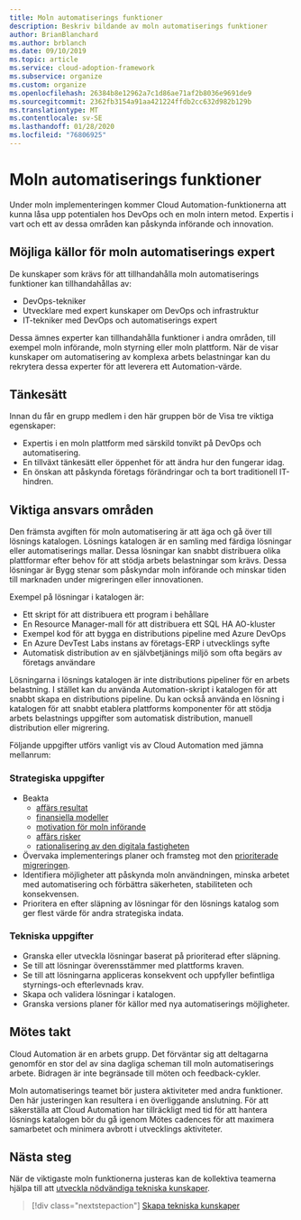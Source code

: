 ```yaml
---
title: Moln automatiserings funktioner
description: Beskriv bildande av moln automatiserings funktioner
author: BrianBlanchard
ms.author: brblanch
ms.date: 09/10/2019
ms.topic: article
ms.service: cloud-adoption-framework
ms.subservice: organize
ms.custom: organize
ms.openlocfilehash: 26384b8e12962a7c1d86ae71af2b8036e9691de9
ms.sourcegitcommit: 2362fb3154a91aa421224ffdb2cc632d982b129b
ms.translationtype: MT
ms.contentlocale: sv-SE
ms.lasthandoff: 01/28/2020
ms.locfileid: "76806925"
---
```

# <a name="cloud-automation-capabilities"></a>Moln automatiserings funktioner

Under moln implementeringen kommer Cloud Automation-funktionerna att kunna låsa upp potentialen hos DevOps och en moln intern metod. Expertis i vart och ett av dessa områden kan påskynda införande och innovation.

## <a name="possible-sources-for-cloud-automation-expertise"></a>Möjliga källor för moln automatiserings expert

De kunskaper som krävs för att tillhandahålla moln automatiserings funktioner kan tillhandahållas av:

- DevOps-tekniker
- Utvecklare med expert kunskaper om DevOps och infrastruktur
- IT-tekniker med DevOps och automatiserings expert

Dessa ämnes experter kan tillhandahålla funktioner i andra områden, till exempel moln införande, moln styrning eller moln plattform. När de visar kunskaper om automatisering av komplexa arbets belastningar kan du rekrytera dessa experter för att leverera ett Automation-värde.

## <a name="mindset"></a>Tänkesätt

Innan du får en grupp medlem i den här gruppen bör de Visa tre viktiga egenskaper:

- Expertis i en moln plattform med särskild tonvikt på DevOps och automatisering.
- En tillväxt tänkesätt eller öppenhet för att ändra hur den fungerar idag.
- En önskan att påskynda företags förändringar och ta bort traditionell IT-hindren.

## <a name="key-responsibilities"></a>Viktiga ansvars områden

Den främsta avgiften för moln automatisering är att äga och gå över till lösnings katalogen. Lösnings katalogen är en samling med färdiga lösningar eller automatiserings mallar. Dessa lösningar kan snabbt distribuera olika plattformar efter behov för att stödja arbets belastningar som krävs. Dessa lösningar är Bygg stenar som påskyndar moln införande och minskar tiden till marknaden under migreringen eller innovationen.

Exempel på lösningar i katalogen är:

- Ett skript för att distribuera ett program i behållare
- En Resource Manager-mall för att distribuera ett SQL HA AO-kluster
- Exempel kod för att bygga en distributions pipeline med Azure DevOps
- En Azure DevTest Labs instans av företags-ERP i utvecklings syfte
- Automatisk distribution av en självbetjänings miljö som ofta begärs av företags användare

Lösningarna i lösnings katalogen är inte distributions pipeliner för en arbets belastning. I stället kan du använda Automation-skript i katalogen för att snabbt skapa en distributions pipeline. Du kan också använda en lösning i katalogen för att snabbt etablera plattforms komponenter för att stödja arbets belastnings uppgifter som automatisk distribution, manuell distribution eller migrering.

Följande uppgifter utförs vanligt vis av Cloud Automation med jämna mellanrum:

### <a name="strategic-tasks"></a>Strategiska uppgifter

- Beakta
  - [affärs resultat](../strategy/business-outcomes/index.md)
  - [finansiella modeller](../strategy/financial-models.md)
  - [motivation för moln införande](../strategy/motivations.md)
  - [affärs risker](../govern/policy-compliance/risk-tolerance.md)
  - [rationalisering av den digitala fastigheten](../digital-estate/index.md)
- Övervaka implementerings planer och framsteg mot den [prioriterade migreringen](../migrate/migration-considerations/assess/release-iteration-backlog.md).
- Identifiera möjligheter att påskynda moln användningen, minska arbetet med automatisering och förbättra säkerheten, stabiliteten och konsekvensen.
- Prioritera en efter släpning av lösningar för den lösnings katalog som ger flest värde för andra strategiska indata.

### <a name="technical-tasks"></a>Tekniska uppgifter

- Granska eller utveckla lösningar baserat på prioriterad efter släpning.
- Se till att lösningar överensstämmer med plattforms kraven.
- Se till att lösningarna appliceras konsekvent och uppfyller befintliga styrnings-och efterlevnads krav.
- Skapa och validera lösningar i katalogen.
- Granska versions planer för källor med nya automatiserings möjligheter.

## <a name="meeting-cadence"></a>Mötes takt

Cloud Automation är en arbets grupp. Det förväntar sig att deltagarna genomför en stor del av sina dagliga scheman till moln automatiserings arbete. Bidragen är inte begränsade till möten och feedback-cykler.

Moln automatiserings teamet bör justera aktiviteter med andra funktioner. Den här justeringen kan resultera i en överliggande anslutning. För att säkerställa att Cloud Automation har tillräckligt med tid för att hantera lösnings katalogen bör du gå igenom Mötes cadences för att maximera samarbetet och minimera avbrott i utvecklings aktiviteter.

## <a name="next-steps"></a>Nästa steg

När de viktigaste moln funktionerna justeras kan de kollektiva teamerna hjälpa till att [utveckla nödvändiga tekniska kunskaper](./suggested-skills.md).

> [!div class="nextstepaction"]
> [Skapa tekniska kunskaper](./suggested-skills.md)
